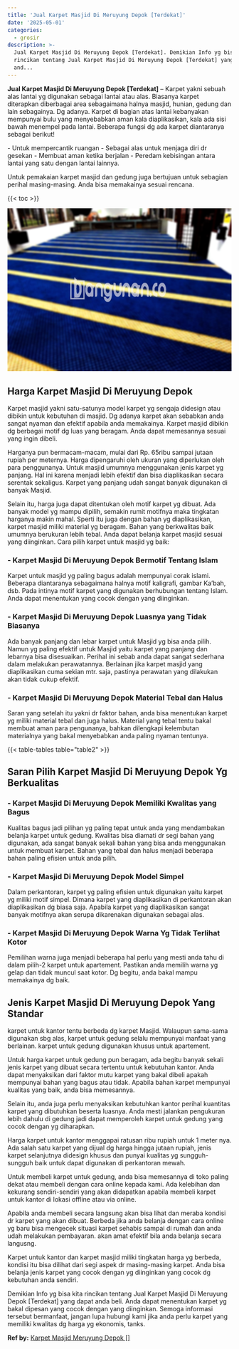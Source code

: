 ```yaml
---
title: 'Jual Karpet Masjid Di Meruyung Depok [Terdekat]'
date: '2025-05-01'
categories:
  - grosir
description: >-
  Jual Karpet Masjid Di Meruyung Depok [Terdekat]. Demikian Info yg bisa kita
  rincikan tentang Jual Karpet Masjid Di Meruyung Depok [Terdekat] yang dapat
  and...
---
```


**Jual Karpet Masjid Di Meruyung Depok \[Terdekat\]** – Karpet yakni sebuah alas lantai yg digunakan sebagai lantai atau alas. Biasanya karpet diterapkan diberbagai area sebagaimana halnya masjid, hunian, gedung dan lain sebagainya. Dg adanya. Karpet di bagian atas lantai kebanyakan mempunyai bulu yang menyebabkan aman kala diaplikasikan, kala ada sisi bawah menempel pada lantai. Beberapa fungsi dg ada karpet diantaranya sebagai berikut!

\- Untuk mempercantik ruangan - Sebagai alas untuk menjaga diri dr gesekan - Membuat aman ketika berjalan - Peredam kebisingan antara lantai yang satu dengan lantai lainnya.

Untuk pemakaian karpet masjid dan gedung juga bertujuan untuk sebagian perihal masing-masing. Anda bisa memakainya sesuai rencana.

{{< toc >}}

![Jual Karpet Masjid Di Meruyung Depok [Terdekat]](/images/grosir-karpet-murah-17.png)

## Harga Karpet Masjid Di Meruyung Depok

Karpet masjid yakni satu-satunya model karpet yg sengaja didesign atau dibikin untuk kebutuhan di masjid. Dg adanya karpet akan sebabkan anda sangat nyaman dan efektif apabila anda memakainya. Karpet masjid dibikin dg berbagai motif dg luas yang beragam. Anda dapat memesannya sesuai yang ingin dibeli.

Harganya pun bermacam-macam, mulai dari Rp. 65ribu sampai jutaan rupiah per meternya. Harga dipengaruhi oleh ukuran yang diperlukan oleh para penggunanya. Untuk masjid umumnya menggunakan jenis karpet yg panjang. Hal ini karena menjadi lebih efektif dan bisa diaplikasikan secara serentak sekaligus. Karpet yang panjang udah sangat banyak digunakan di banyak Masjid.

Selain itu, harga juga dapat ditentukan oleh motif karpet yg dibuat. Ada banyak model yg mampu dipilih, semakin rumit motifnya maka tingkatan harganya makin mahal. Sperti itu juga dengan bahan yg diaplikasikan, karpet masjid miliki material yg beragam. Bahan yang berkwalitas baik umumnya berukuran lebih tebal. Anda dapat belanja karpet masjid sesuai yang diinginkan. Cara pilih karpet untuk masjid yg baik:

### \- Karpet Masjid Di Meruyung Depok Bermotif Tentang Islam

Karpet untuk masjid yg paling bagus adalah mempunyai corak islami. Beberapa diantaranya sebagaimana halnya motif kaligrafi, gambar Ka’bah, dsb. Pada intinya motif karpet yang digunakan berhubungan tentang Islam. Anda dapat menentukan yang cocok dengan yang diinginkan.

### \- Karpet Masjid Di Meruyung Depok Luasnya yang Tidak Biasanya

Ada banyak panjang dan lebar karpet untuk Masjid yg bisa anda pilih. Namun yg paling efektif untuk Masjid yaitu karpet yang panjang dan lebarnya bisa disesuaikan. Perihal ini sebab anda dapat sangat sederhana dalam melakukan perawatannya. Berlainan jika karpet masjid yang diaplikasikan cuma sekian mtr. saja, pastinya perawatan yang dilakukan akan tidak cukup efektif.

### \- Karpet Masjid Di Meruyung Depok Material Tebal dan Halus

Saran yang setelah itu yakni dr faktor bahan, anda bisa menentukan karpet yg miliki material tebal dan juga halus. Material yang tebal tentu bakal membuat aman para pengunanya, bahkan dilengkapi kelembutan materialnya yang bakal menyebabkan anda paling nyaman tentunya.

{{< table-tables table="table2" >}}

## Saran Pilih Karpet Masjid Di Meruyung Depok Yg Berkualitas

### \- Karpet Masjid Di Meruyung Depok Memiliki Kwalitas yang Bagus

Kualitas bagus jadi pilihan yg paling tepat untuk anda yang mendambakan belanja karpet untuk gedung. Kwalitas bisa diamati dr segi bahan yang digunakan, ada sangat banyak sekali bahan yang bisa anda menggunakan untuk membuat karpet. Bahan yang tebal dan halus menjadi beberapa bahan paling efisien untuk anda pilih.

### \- Karpet Masjid Di Meruyung Depok Model Simpel

Dalam perkantoran, karpet yg paling efisien untuk digunakan yaitu karpet yg miliki motif simpel. Dimana karpet yang diaplikasikan di perkantoran akan diaplikasikan dg biasa saja. Apabila karpet yang diaplikasikan sangat banyak motifnya akan serupa dikarenakan digunakan sebagai alas.

### \- Karpet Masjid Di Meruyung Depok Warna Yg Tidak Terlihat Kotor

Pemilihan warna juga menjadi beberapa hal perlu yang mesti anda tahu di dalam pilih-2 karpet untuk apartement. Pastikan anda memilih warna yg gelap dan tidak muncul saat kotor. Dg begitu, anda bakal mampu memakainya dg baik.

## Jenis Karpet Masjid Di Meruyung Depok Yang Standar

karpet untuk kantor tentu berbeda dg karpet Masjid. Walaupun sama-sama digunakan sbg alas, karpet untuk gedung selalu mempunyai manfaat yang berlainan. karpet untuk gedung digunakan khusus untuk apartement.

Untuk harga karpet untuk gedung pun beragam, ada begitu banyak sekali jenis karpet yang dibuat secara tertentu untuk kebutuhan kantor. Anda dapat menyaksikan dari faktor mutu karpet yang bakal dibeli apakah mempunyai bahan yang bagus atau tidak. Apabila bahan karpet mempunyai kualitas yang baik, anda bisa memesannya.

Selain itu, anda juga perlu menyaksikan kebutuhkan kantor perihal kuantitas karpet yang dibutuhkan beserta luasnya. Anda mesti jalankan pengukuran lebih dahulu di gedung jadi dapat memperoleh karpet untuk gedung yang cocok dengan yg diharapkan.

Harga karpet untuk kantor menggapai ratusan ribu rupiah untuk 1 meter nya. Ada salah satu karpet yang dijual dg harga hingga jutaan rupiah, jenis karpet selanjutnya didesign khusus dan punyai kualitas yg sungguh-sungguh baik untuk dapat digunakan di perkantoran mewah.

Untuk membeli karpet untuk gedung, anda bisa memesannya di toko paling dekat atau membeli dengan cara online kepada kami. Ada kelebihan dan kekurang sendiri-sendiri yang akan didapatkan apabila membeli karpet untuk kantor di lokasi offline atau via online.

Apabila anda membeli secara langsung akan bisa lihat dan meraba kondisi dr karpet yang akan dibuat. Berbeda jika anda belanja dengan cara online yg baru bisa mengecek situasi karpet sehabis sampai di rumah dan anda udah melakukan pembayaran. akan amat efektif bila anda belanja secara langusng.

Karpet untuk kantor dan karpet masjid miliki tingkatan harga yg berbeda, kondisi itu bisa dilihat dari segi aspek dr masing-masing karpet. Anda bisa belanja jenis karpet yang cocok dengan yg diinginkan yang cocok dg kebutuhan anda sendiri.

Demikian Info yg bisa kita rincikan tentang Jual Karpet Masjid Di Meruyung Depok \[Terdekat\] yang dapat anda beli. Anda dapat menentukan karpet yg bakal dipesan yang cocok dengan yang diinginkan. Semoga informasi tersebut bermanfaat, jangan lupa hubungi kami jika anda perlu karpet yang memiliki kwalitas dg harga yg ekonomis, tanks.

**Ref by:**  [Karpet Masjid Meruyung Depok []](https://id.wikipedia.org/wiki/Karpet)
